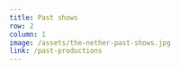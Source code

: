 ```yaml
---
title: Past shows
row: 2
column: 1
image: /assets/the-nether-past-shows.jpg
link: /past-productions
---
```

